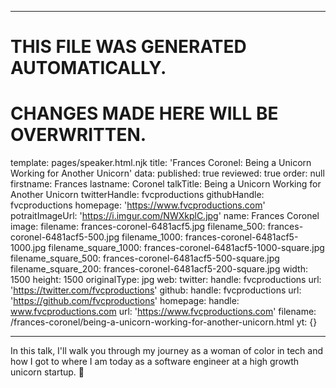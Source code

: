 ----

# THIS FILE WAS GENERATED AUTOMATICALLY.
# CHANGES MADE HERE WILL BE OVERWRITTEN.

template: pages/speaker.html.njk
title: 'Frances Coronel: Being a Unicorn Working for Another Unicorn'
data:
  published: true
  reviewed: true
  order: null
  firstname: Frances
  lastname: Coronel
  talkTitle: Being a Unicorn Working for Another Unicorn
  twitterHandle: fvcproductions
  githubHandle: fvcproductions
  homepage: 'https://www.fvcproductions.com'
  potraitImageUrl: 'https://i.imgur.com/NWXkplC.jpg'
  name: Frances Coronel
  image:
    filename: frances-coronel-6481acf5.jpg
    filename_500: frances-coronel-6481acf5-500.jpg
    filename_1000: frances-coronel-6481acf5-1000.jpg
    filename_square_1000: frances-coronel-6481acf5-1000-square.jpg
    filename_square_500: frances-coronel-6481acf5-500-square.jpg
    filename_square_200: frances-coronel-6481acf5-200-square.jpg
    width: 1500
    height: 1500
    originalType: jpg
  web:
    twitter:
      handle: fvcproductions
      url: 'https://twitter.com/fvcproductions'
    github:
      handle: fvcproductions
      url: 'https://github.com/fvcproductions'
    homepage:
      handle: www.fvcproductions.com
      url: 'https://www.fvcproductions.com'
filename: /frances-coronel/being-a-unicorn-working-for-another-unicorn.html
yt: {}

----

In this talk, I'll walk you through my journey as a woman of color in tech and
how I got to where I am today as a software engineer at a high growth unicorn
startup. 🦄